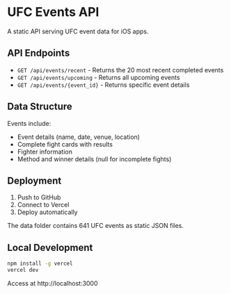 # UFC Events API

A static API serving UFC event data for iOS apps.

## API Endpoints

- `GET /api/events/recent` - Returns the 20 most recent completed events
- `GET /api/events/upcoming` - Returns all upcoming events
- `GET /api/events/{event_id}` - Returns specific event details

## Data Structure

Events include:
- Event details (name, date, venue, location)
- Complete fight cards with results
- Fighter information
- Method and winner details (null for incomplete fights)

## Deployment

1. Push to GitHub
2. Connect to Vercel
3. Deploy automatically

The data folder contains 641 UFC events as static JSON files.

## Local Development

```bash
npm install -g vercel
vercel dev
```

Access at http://localhost:3000